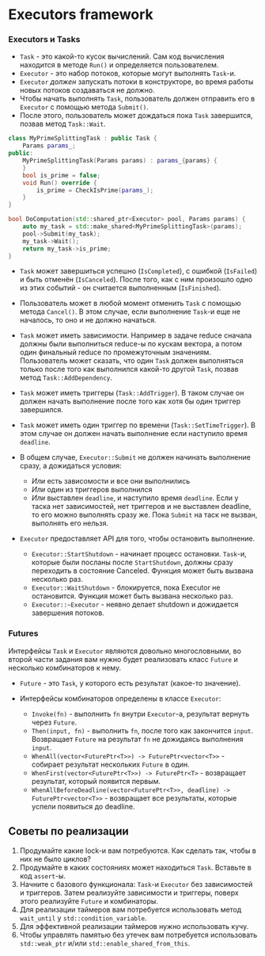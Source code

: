 # Executors framework

### Executors и Tasks

* `Task` - это какой-то кусок вычислений. Сам код вычисления находится в
методе `Run()` и определяется пользователем.
* `Executor` - это набор потоков, которые могут выполнять `Task`-и. 
* `Executor` *должен* запускать потоки в конструкторе, во время работы новых потоков создаваться не должно.
* Чтобы начать выполнять `Task`, пользователь должен отправить его в `Executor` с помощью метода
`Submit()`.
* После этого, пользователь может дождаться пока `Task` завершится, позвав метод `Task::Wait`.

```c++
class MyPrimeSplittingTask : public Task {
    Params params_;
public:
    MyPrimeSplittingTask(Params params) : params_{params} {
    }
    bool is_prime = false;
    void Run() override {
        is_prime = CheckIsPrime(params_);
    }
}

bool DoComputation(std::shared_ptr<Executor> pool, Params params) {
    auto my_task = std::make_shared<MyPrimeSplittingTask>(params);
    pool->Submit(my_task);
    my_task->Wait();
    return my_task->is_prime;
}
```

* `Task` может завершиться успешно (`IsCompleted`), с ошибкой
  (`IsFailed`) и быть отменён (`IsCanceled`). После того, как с ним
  произошло одно из этих событий - он считается выполненным
  (`IsFinished`).

* Пользователь может в любой момент отменить `Task` с помощью метода
  `Cancel()`. В этом случае, если выполнение `Task`-и еще не
  началось, то оно и не должно начаться.

* `Task` может иметь зависимости. Например в задаче reduce сначала
  должны были выполниться reduce-ы по кускам вектора, а потом один
  финальный reduce по промежуточным значениям. Пользователь может
  сказать, что один `Task` должен выполняться только после того как
  выполнился какой-то другой `Task`, позвав метод
  `Task::AddDependency`.

* `Task` может иметь триггеры (`Task::AddTrigger`). В таком случае он должен начать
  выполнение после того как хотя бы один триггер завершился.

* `Task` может иметь один триггер по времени
  (`Task::SetTimeTrigger`). В этом случае он должен начать
  выполнение если наступило время `deadline`.

* В общем случае, `Executor::Submit` не должен начинать выполнение
  сразу, а дожидаться условия:
  * _Или_ есть зависомости и все они выполнились
  * _Или_ один из триггеров выполнился
  * _Или_ выставлен `deadline`, и наступило время `deadline`.
  Если у таска нет зависимостей, нет триггеров и не выставлен deadline,
  то его можно выполнять сразу же.
  Пока `Submit` на таск не вызван, выполнять его нельзя.

* `Executor` предоставляет API для того, чтобы остановить выполнение.
  * `Executor::StartShutdown` - начинает процесс остановки. `Task`-и, которые 
    были посланы после `StartShutdown`, должны сразу переходить в состояние Canceled.
    Функция может быть вызвана несколько раз.
  * `Executor::WaitShutdown` - блокируется, пока Executor не остановится.
    Функция может быть вызвана несколько раз.
  * `Executor::~Executor` - неявно делает shutdown и дожидается завершения потоков.

### Futures

Интерфейсы `Task` и `Executor` являются довольно многословными, во второй
части задания вам нужно будет реализовать класс `Future` и несколько комбинаторов к нему.

* `Future` - это `Task`, у которого есть результат (какое-то значение).

* Интерфейсы комбинаторов определены в классе `Executor`:
  * `Invoke(fn)` - выполнить `fn` внутри `Executor`-а, результат вернуть через `Future`.
  * `Then(input, fn)` - выполнить `fn`, после того как закончится `input`. Возвращает `Future` на результат `fn` не дожидаясь выполнения `input`.
  * `WhenAll(vector<FuturePtr<T>>) -> FuturePtr<vector<T>>` - собирает результат нескольких `Future` в один.
  * `WhenFirst(vector<FuturePtr<T>>) -> FuturePtr<T>` - возвращает результат, который появится первым.
  * `WhenAllBeforeDeadline(vector<FuturePtr<T>>, deadline) -> FuturePtr<vector<T>>` - возвращает все результаты, которые успели появиться до deadline.


## Советы по реализации

1. Продумайте какие lock-и вам потребуются. Как сделать так, чтобы
   в них не было циклов?
2. Продумайте в каких состояниях может находиться `Task`. Вставьте в
   код `assert`-ы.
3. Начните с базового функционала: `Task`-и `Executor` без
   зависимостей и триггеров. Затем реализуйте зависимости и
   триггеры, поверх этого реализуйте `Future` и комбинаторы.
4. Для реализации таймеров вам потребуется использовать метод
   `wait_until` у `std::condition_variable`.
5. Для эффективной реализации таймеров нужно использовать кучу.
6. Чтобы управлять памятью без утечек вам потребуется использовать `std::weak_ptr` и/или `std::enable_shared_from_this`.

